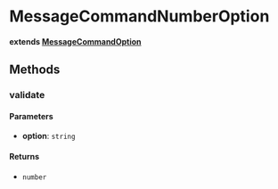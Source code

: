 # MessageCommandNumberOption

<Badge type="tip" text="class" vertical="middle" />

#### extends [MessageCommandOption](./MessageCommandOption.md)

## Methods

### **validate** <Badge type="tip" text="override" vertical="middle" />

#### Parameters

-   **option**: `string`

#### Returns

-   `number`

